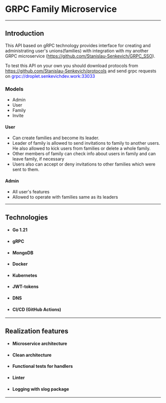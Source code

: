 # GRPC Family Microservice

---------------

## Introduction

This API based on gRPC technology provides interface for creating and administrating user's unions(families)
with integration with my another GRPC microservice (https://github.com/Stanislau-Senkevich/GRPC_SSO).

To test this API on your own you should download protocols from https://github.com/Stanislau-Senkevich/protocols
and send grpc requests on <span style="color: blue"> grpc://droplet.senkevichdev.work:33033 </span> 

### Models
- Admin
- User
- Family
- Invite


#### User
- Can create families and become its leader.
- Leader of family is allowed to send invitations to family to another users. He also allowed to kick users from families or delete a whole family.
- Other members of family can check info about users in family and can leave family, if necessary
- Users also can accept or deny invitations to other families which were sent to them.

#### Admin
- All user's features
- Allowed to operate with families same as its leaders

------------------
## Technologies
- #### Go 1.21
- #### gRPC
- #### MongoDB
- #### Docker
- #### Kubernetes
- #### JWT-tokens
- #### DNS
- #### CI/CD (GitHub Actions)

-----------------
## Realization features
- #### Microservice architecture 
- #### Clean architecture
- #### Functional tests for handlers
- #### Linter
- #### Logging with slog package

-----------------
